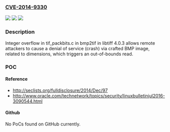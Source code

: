 ### [CVE-2014-9330](https://cve.mitre.org/cgi-bin/cvename.cgi?name=CVE-2014-9330)
![](https://img.shields.io/static/v1?label=Product&message=n%2Fa&color=blue)
![](https://img.shields.io/static/v1?label=Version&message=n%2Fa&color=blue)
![](https://img.shields.io/static/v1?label=Vulnerability&message=n%2Fa&color=brighgreen)

### Description

Integer overflow in tif_packbits.c in bmp2tif in libtiff 4.0.3 allows remote attackers to cause a denial of service (crash) via crafted BMP image, related to dimensions, which triggers an out-of-bounds read.

### POC

#### Reference
- http://seclists.org/fulldisclosure/2014/Dec/97
- http://www.oracle.com/technetwork/topics/security/linuxbulletinjul2016-3090544.html

#### Github
No PoCs found on GitHub currently.


